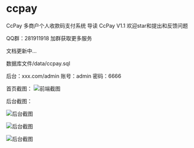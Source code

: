 # ccpay
CcPay 多商户个人收款码支付系统
导读
CcPay V1.1 欢迎star和提出和反馈问题

QQ群：281911918 加群获取更多服务

文档更新中...

数据库文件/data/ccpay.sql

后台：xxx.com/admin 账号：admin 密码：6666

首页截图：
![前端截图](https://github.com/iboxun/ccpay/blob/master/upload/WX20191008-183514.png)

后台截图：

![后台截图](https://github.com/iboxun/ccpay/blob/master/upload/WX20191008-183455.png)

![后台截图](https://github.com/iboxun/ccpay/blob/master/upload/WX20191008-183548.png)

![后台截图](https://github.com/iboxun/ccpay/blob/master/upload/WX20191008-183620.png)
